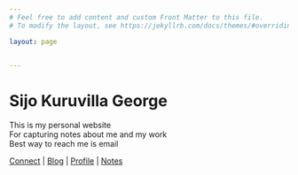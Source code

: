 ```yaml
---
# Feel free to add content and custom Front Matter to this file.
# To modify the layout, see https://jekyllrb.com/docs/themes/#overriding-theme-defaults

layout: page


---
```


# Sijo Kuruvilla George

This is my personal website <br>
For capturing notes about me and my work <br>
Best way to reach me is email<br>

[Connect](https://www.sijokuruvilla.in/connect) \| [Blog](http://notes.sijokuruvilla.in/) \| [Profile](https://www.sijokuruvilla.in/profile) \| [Notes](https://www.sijokuruvilla.in/notes) 


<!--

Connect
And now looking at replacing this with a bot implementation <br>

To have yourself added to my contact book - Link 

-->